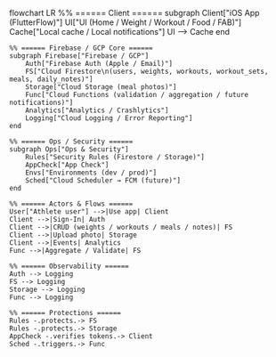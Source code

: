 flowchart LR
    %% ====== Client ======
    subgraph Client["iOS App (FlutterFlow)"]
        UI["UI (Home / Weight / Workout / Food / FAB)"]
        Cache["Local cache / Local notifications"]
        UI --> Cache
    end

    %% ====== Firebase / GCP Core ======
    subgraph Firebase["Firebase / GCP"]
        Auth["Firebase Auth (Apple / Email)"]
        FS["Cloud Firestore\n(users, weights, workouts, workout_sets, meals, daily_notes)"]
        Storage["Cloud Storage (meal photos)"]
        Func["Cloud Functions (validation / aggregation / future notifications)"]
        Analytics["Analytics / Crashlytics"]
        Logging["Cloud Logging / Error Reporting"]
    end

    %% ====== Ops / Security ======
    subgraph Ops["Ops & Security"]
        Rules["Security Rules (Firestore / Storage)"]
        AppCheck["App Check"]
        Envs["Environments (dev / prod)"]
        Sched["Cloud Scheduler → FCM (future)"]
    end

    %% ====== Actors & Flows ======
    User["Athlete user"] -->|Use app| Client
    Client -->|Sign-In| Auth
    Client -->|CRUD (weights / workouts / meals / notes)| FS
    Client -->|Upload photo| Storage
    Client -->|Events| Analytics
    Func -->|Aggregate / Validate| FS

    %% ====== Observability ======
    Auth --> Logging
    FS --> Logging
    Storage --> Logging
    Func --> Logging

    %% ====== Protections ======
    Rules -.protects.-> FS
    Rules -.protects.-> Storage
    AppCheck -.verifies tokens.-> Client
    Sched -.triggers.-> Func
